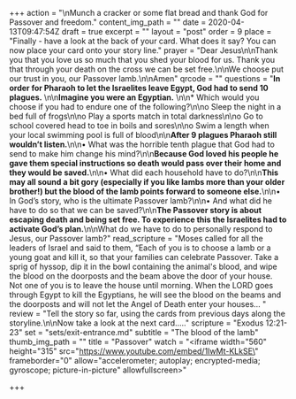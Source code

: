 +++
action = "\nMunch a cracker or some flat bread and thank God for Passover and freedom."
content_img_path = ""
date = 2020-04-13T09:47:54Z
draft = true
excerpt = ""
layout = "post"
order = 9
place = "Finally - have a look at the back of your card. What does it say? You can now place your card onto your story line."
prayer = "Dear Jesus\n\nThank you that you love us so much that you shed your blood for us. Thank you that through your death on the cross we can be set free.\n\nWe choose put our trust in you, our Passover lamb.\n\nAmen"
qrcode = ""
questions = "**In order for Pharaoh to let the Israelites leave Egypt, God had to send 10 plagues.** \n\n**Imagine you were an Egyptian.** \n\n* Which would you choose if you had to endure one of the following?\n\no Sleep the night in a bed full of frogs\n\no Play a sports match in total darkness\n\no Go to school covered head to toe in boils and sores\n\no Swim a length when your local swimming pool is full of blood\n\n**After 9 plagues Pharaoh still wouldn’t listen.**\n\n• What was the horrible tenth plague that God had to send to make him change his mind?\n\n**Because God loved his people he gave them special instructions so death would pass over their home and they would be saved.**\n\n• What did each household have to do?\n\n**This may all sound a bit gory (especially if you like lambs more than your older brother!) but the blood of the lamb points forward to someone else.**\n\n• In God’s story, who is the ultimate Passover lamb?\n\n• And what did he have to do so that we can be saved?\n\n**The Passover story is about escaping death and being set free. To experience this the Israelites had to activate God’s plan.**\n\nWhat do we have to do to personally respond to Jesus, our Passover lamb?"
read_scripture = "Moses called for all the leaders of Israel and said to them, “Each of you is to choose a lamb or a young goat and kill it, so that your families can celebrate Passover. Take a sprig of hyssop, dip it in the bowl containing the animal's blood, and wipe the blood on the doorposts and the beam above the door of your house. Not one of you is to leave the house until morning. When the LORD goes through Egypt to kill the Egyptians, he will see the blood on the beams and the doorposts and will not let the Angel of Death enter your houses… "
review = "Tell the story so far, using the cards from previous days along the storyline.\n\nNow take a look at the next card….."
scripture = "Exodus 12:21-23"
set = "sets/exit-entrance.md"
subtitle = "The blood of the lamb"
thumb_img_path = ""
title = "Passover"
watch = "<iframe width=\"560\" height=\"315\" src=\"https://www.youtube.com/embed/1IwMt-KLkSE\" frameborder=\"0\" allow=\"accelerometer; autoplay; encrypted-media; gyroscope; picture-in-picture\" allowfullscreen></iframe>"

+++
